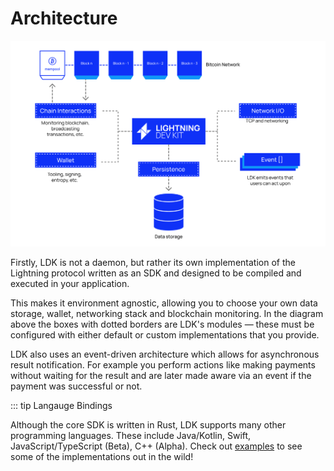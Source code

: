 # Architecture
![Architecture](../assets/ldk-architecture.svg)

Firstly, LDK is not a daemon, but rather its own implementation of the Lightning protocol written as an SDK and designed to be compiled and executed in your application. 

This makes it environment agnostic, allowing you to choose your own data storage, wallet, networking stack and blockchain monitoring. In the diagram above the boxes with dotted borders are LDK's modules — these must be configured with either default or custom implementations that you provide.

LDK also uses an event-driven architecture which allows for asynchronous result notification. For example you perform actions like making payments without waiting for the result and are later made aware via an event if the payment was successful or not.

::: tip Langauge Bindings

Although the core SDK is written in Rust, LDK supports many other programming languages. These include Java/Kotlin, Swift, JavaScript/TypeScript (Beta), C++ (Alpha). Check out [examples](../examples.md) to see some of the implementations out in the wild!
